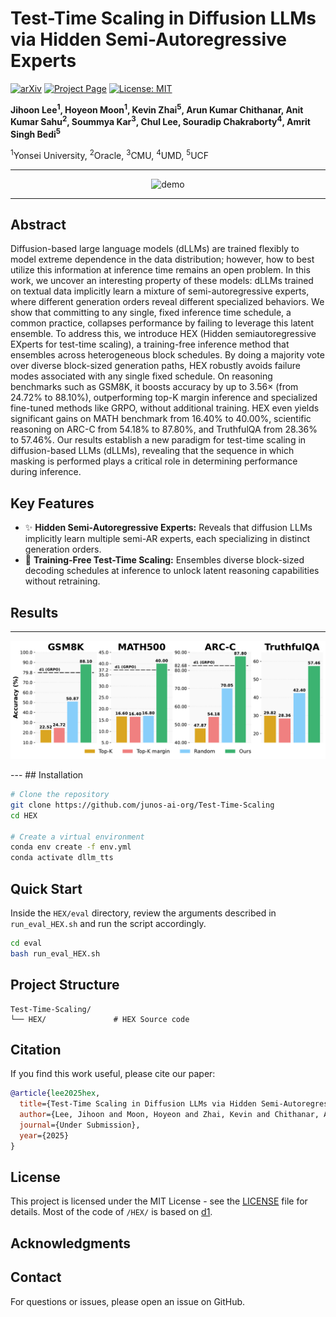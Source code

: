 # Test-Time Scaling in Diffusion LLMs via Hidden Semi-Autoregressive Experts

[![arXiv](https://img.shields.io/badge/arXiv-XXXX.XXXXX-b31b1b.svg)](https://arxiv.org/abs/XXXX.XXXXX)
[![Project Page](https://img.shields.io/badge/Project-Page-blue)](https://junos-ai-org.github.io/hex)
[![License: MIT](https://img.shields.io/badge/License-MIT-yellow.svg)](https://opensource.org/licenses/MIT)

**Jihoon Lee<sup>1</sup>, Hoyeon Moon<sup>1</sup>, Kevin Zhai<sup>5</sup>, Arun Kumar Chithanar, Anit Kumar Sahu<sup>2</sup>, Soummya Kar<sup>3</sup>, Chul Lee, Souradip Chakraborty<sup>4</sup>, Amrit Singh Bedi<sup>5</sup>**

<sup>1</sup>Yonsei University, <sup>2</sup>Oracle, <sup>3</sup>CMU, <sup>4</sup>UMD, <sup>5</sup>UCF

---
<p align="center">
  <img src="HEX/assets/HEX_visualization_sample.gif" alt="demo" />
</p>

<!-- Write anything below this line (left intentionally blank) -->
---
## Abstract

Diffusion-based large language models (dLLMs) are trained flexibly to model extreme dependence
in the data distribution; however, how to best utilize this information at inference time remains
an open problem. In this work, we uncover an interesting property of these models: dLLMs
trained on textual data implicitly learn a mixture of semi-autoregressive experts, where different
generation orders reveal different specialized behaviors. We show that committing to any single,
fixed inference time schedule, a common practice, collapses performance by failing to leverage
this latent ensemble. To address this, we introduce HEX (Hidden semiautoregressive EXperts for
test-time scaling), a training-free inference method that ensembles across heterogeneous block
schedules. By doing a majority vote over diverse block-sized generation paths, HEX robustly
avoids failure modes associated with any single fixed schedule. On reasoning benchmarks such
as GSM8K, it boosts accuracy by up to 3.56× (from 24.72% to 88.10%), outperforming top-K
margin inference and specialized fine-tuned methods like GRPO, without additional training. HEX
even yields significant gains on MATH benchmark from 16.40% to 40.00%, scientific reasoning on
ARC-C from 54.18% to 87.80%, and TruthfulQA from 28.36% to 57.46%. Our results establish a
new paradigm for test-time scaling in diffusion-based LLMs (dLLMs), revealing that the sequence
in which masking is performed plays a critical role in determining performance during inference.

## Key Features

- ✨ **Hidden Semi-Autoregressive Experts:** Reveals that diffusion LLMs implicitly learn multiple semi-AR experts, each specializing in distinct generation orders.
- 🚀 **Training-Free Test-Time Scaling:** Ensembles diverse block-sized decoding schedules at inference to unlock latent reasoning capabilities without retraining.

## Results
---
<p align="center">
  <img src="assets/figure_1.pdf"/>
</p>
---
## Installation

```bash
# Clone the repository
git clone https://github.com/junos-ai-org/Test-Time-Scaling
cd HEX

# Create a virtual environment
conda env create -f env.yml
conda activate dllm_tts
```

## Quick Start

Inside the `HEX/eval` directory, review the arguments described in `run_eval_HEX.sh` and run the script accordingly.

```bash
cd eval
bash run_eval_HEX.sh
```

## Project Structure

```
Test-Time-Scaling/
└── HEX/               # HEX Source code
```

## Citation

If you find this work useful, please cite our paper:

```bibtex
@article{lee2025hex,
  title={Test-Time Scaling in Diffusion LLMs via Hidden Semi-Autoregressive Experts},
  author={Lee, Jihoon and Moon, Hoyeon and Zhai, Kevin and Chithanar, Arun Kumar and Sahu, Anit Kumar and Kar, Soummya and Lee, Chul and Chakraborty, Souradip and Bedi, Amrit Singh},
  journal={Under Submission},
  year={2025}
}
```

## License

This project is licensed under the MIT License - see the [LICENSE](LICENSE) file for details.
Most of the code of `/HEX/` is based on [d1](https://github.com/dllm-reasoning/d1).

## Acknowledgments

## Contact

For questions or issues, please open an issue on GitHub.

